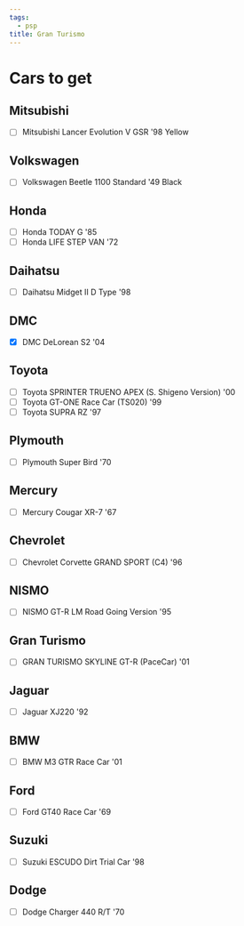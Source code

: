 ```yaml
---
tags:
  - psp
title: Gran Turismo
---
```

# Cars to get

## Mitsubishi
- [ ] Mitsubishi Lancer Evolution V GSR '98 Yellow
## Volkswagen
- [ ] Volkswagen Beetle 1100 Standard '49 Black
## Honda
- [ ] Honda TODAY G '85
- [ ] Honda LIFE STEP VAN '72
## Daihatsu
- [ ] Daihatsu Midget II D Type '98
## DMC
- [x] DMC DeLorean S2 '04
## Toyota
- [ ] Toyota SPRINTER TRUENO APEX (S. Shigeno Version) '00
- [ ] Toyota GT-ONE Race Car (TS020) '99
- [ ] Toyota SUPRA RZ '97
## Plymouth
- [ ] Plymouth Super Bird '70
## Mercury
- [ ] Mercury Cougar XR-7 '67
## Chevrolet
- [ ] Chevrolet Corvette GRAND SPORT (C4) '96
## NISMO
- [ ] NISMO GT-R LM Road Going Version '95
## Gran Turismo
- [ ] GRAN TURISMO SKYLINE GT-R (PaceCar) '01
## Jaguar
- [ ] Jaguar XJ220 '92
## BMW
- [ ] BMW M3 GTR Race Car '01
## Ford
- [ ] Ford GT40 Race Car '69
## Suzuki
- [ ] Suzuki ESCUDO Dirt Trial Car '98
## Dodge
- [ ] Dodge Charger 440 R/T '70